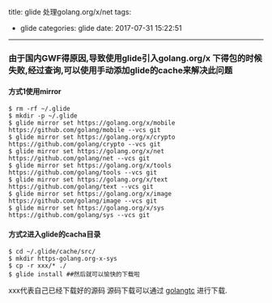 title: glide 处理golang.org/x/net
tags:
  - glide
categories: glide
date: 2017-07-31 15:22:51
---
### 由于国内GWF得原因,导致使用glide引入golang.org/x 下得包的时候失败,经过查询,可以使用手动添加glide的cache来解决此问题

#### 方式1使用mirror
```shell
$ rm -rf ~/.glide
$ mkdir -p ~/.glide
$ glide mirror set https://golang.org/x/mobile https://github.com/golang/mobile --vcs git
$ glide mirror set https://golang.org/x/crypto https://github.com/golang/crypto --vcs git
$ glide mirror set https://golang.org/x/net https://github.com/golang/net --vcs git
$ glide mirror set https://golang.org/x/tools https://github.com/golang/tools --vcs git
$ glide mirror set https://golang.org/x/text https://github.com/golang/text --vcs git
$ glide mirror set https://golang.org/x/image https://github.com/golang/image --vcs git
$ glide mirror set https://golang.org/x/sys https://github.com/golang/sys --vcs git
```

#### 方式2进入glide的cacha目录
```shell
$ cd ~/.glide/cache/src/
$ mkdir https-golang.org-x-sys
$ cp -r xxx/* ./ 
$ glide install ##然后就可以愉快的下载啦
```
xxx代表自己已经下载好的源码 源码下载可以通过 [golangtc](https://www.golangtc.com/download/package) 进行下载.